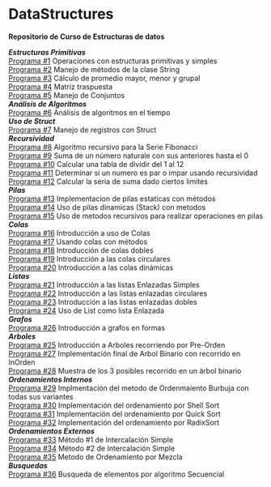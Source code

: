 # DataStructures
**Repositorio de Curso de Estructuras de datos**

***Estructuras Primitivas***  
[Programa #1](./Primitivas_Simples/Program.cs) Operaciones con estructuras primitivas y simples  
[Programa #2](./Manejo_String/Program.cs) Manejo de métodos de la clase String  
[Programa #3](./ArregloAlumnos/Program.cs) Cálculo de promedio mayor, menor y grupal  
[Programa #4](./Traspuesta/Program.cs) Matriz traspuesta  
[Programa #5](./ConjuntosHashSet/Program.cs) Manejo de Conjuntos  
***Análisis de Algoritmos***  
[Programa #6](./AnalisisAlgoritmos/Program.cs) Análisis de algoritmos en el tiempo  
***Uso de Struct***  
[Programa #7](./Registros/Program.cs) Manejo de registros con Struct  
***Recursividad***  
[Programa #8](./RecursividadDirecta/Program.cs) Algoritmo recursivo para la Serie Fibonacci  
[Programa #9](./Suma_Recursiva/Program.cs) Suma de un número naturale con sus anteriores hasta el 0  
[Programa #10](./DividirRecursivaIndirecta/Program.cs) Calcular una tabla de dividir del 1 al 12  
[Programa #11](./ParImparRecursivoIndirecto/Program.cs) Determinar si un numero es par o impar usando recursividad  
[Programa #12](./SerieSumaRecursivaIndirecta/Program.cs) Calcular la seria de suma dado ciertos limites  
***Pilas***  
[Programa #13](./Pila_Estatica_Estudiantes/Program.cs) Implementacion de pilas estaticas con métodos  
[Programa #14](./Pilas_Stack/Program.cs) Uso de pilas dinamicas (Stack) con metodos  
[Programa #15](./PilasRecursivas/Program.cs) Uso de metodos recursivos para realizar operaciones en pilas  
***Colas***  
[Programa #16](./ColaSimple/Program.cs) Introducción a uso de Colas  
[Programa #17](./ColaMetodos/Program.cs) Usando colas con métodos  
[Programa #18](./ColaDoble/Program.cs) Introducción de colas dobles  
[Programa #19](./ColaCircular/Program.cs) Introducción a las colas circulares  
[Programa #20](./ColaDinamica/Program.cs) Introducción a las colas dinámicas  
***Listas***  
[Programa #21](./ListasEnlazadasSimples/Program.cs) Introducción a las listas Enlazadas Simples  
[Programa #22](./ListaEnlazadaCircular/Program.cs) Introducción a las listas enlazadas circulares  
[Programa #23](./ListaEnlazadaDoble/Program.cs) Introducción a las listas enlazadas dobles  
[Programa #24](./ListaEnlazadaList/Program.cs) Uso de List<T> como lista Enlazada  
***Grafos***  
[Programa #26](./Grafos/Program.cs) Introducción a grafos en formas  
***Arboles***  
[Programa #25](./Arbol/Program.cs) Introducción a Arboles recorriendo por Pre-Orden  
[Programa #27](./ArbolBuscarEliminar/Program.cs) Implementación final de Arbol Binario con recorrido en InOrden  
[Programa #28](./ArbolRecorridos/Program.cs) Muestra de los 3 posibles recorrido en un árbol binario  
***Ordenamientos Internos***  
[Programa #29](./BurbujaVariantes/Program.cs) Implmentación del metodo de Ordenmaiento Burbuja con todas sus variantes  
[Programa #30](./ShellSort/Program.cs) Implementación del ordenamiento por Shell Sort  
[Programa #31](./QuickSort/Program.cs) Implementación del ordenamiento por Quick Sort  
[Programa #32](./RadixSort/Program.cs) Implementación del ordenamiento por RadixSort  
***Ordenamientos Externos***  
[Programa #33](./IntercalacionSimple1/Program.cs) Método #1 de Intercalación Simple  
[Programa #34](./IntercalacionSimple2/Program.cs) Método #2 de Intercalación Simple  
[Programa #35](./Merge/Program.cs) Metodo de Ordenamiento por Mezcla  
***Busquedas***  
[Programa #36](./BSecuencial/Program.cs) Busqueda de elementos por algoritmo Secuencial  